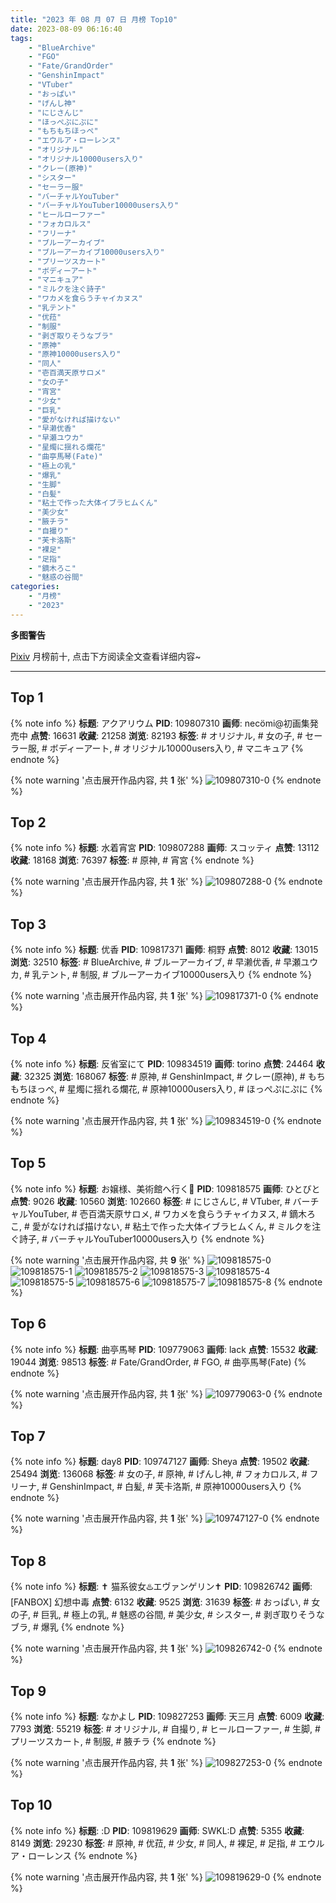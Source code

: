 ```yaml
---
title: "2023 年 08 月 07 日 月榜 Top10"
date: 2023-08-09 06:16:40
tags:
    - "BlueArchive"
    - "FGO"
    - "Fate/GrandOrder"
    - "GenshinImpact"
    - "VTuber"
    - "おっぱい"
    - "げんし神"
    - "にじさんじ"
    - "ほっぺぷにぷに"
    - "もちもちほっぺ"
    - "エウルア・ローレンス"
    - "オリジナル"
    - "オリジナル10000users入り"
    - "クレー(原神)"
    - "シスター"
    - "セーラー服"
    - "バーチャルYouTuber"
    - "バーチャルYouTuber10000users入り"
    - "ヒールローファー"
    - "フォカロルス"
    - "フリーナ"
    - "ブルーアーカイブ"
    - "ブルーアーカイブ10000users入り"
    - "プリーツスカート"
    - "ボディーアート"
    - "マニキュア"
    - "ミルクを注ぐ詩子"
    - "ワカメを食らうチャイカヌス"
    - "乳テント"
    - "优菈"
    - "制服"
    - "剥ぎ取りそうなブラ"
    - "原神"
    - "原神10000users入り"
    - "同人"
    - "壱百満天原サロメ"
    - "女の子"
    - "宵宮"
    - "少女"
    - "巨乳"
    - "愛がなければ描けない"
    - "早濑优香"
    - "早瀬ユウカ"
    - "星燭に揺れる爛花"
    - "曲亭馬琴(Fate)"
    - "極上の乳"
    - "爆乳"
    - "生脚"
    - "白髪"
    - "粘土で作った大体イブラヒムくん"
    - "美少女"
    - "腋チラ"
    - "自撮り"
    - "芙卡洛斯"
    - "裸足"
    - "足指"
    - "鏑木ろこ"
    - "魅惑の谷間"
categories:
    - "月榜"
    - "2023"
---
```


<i class="fa fa-triangle-exclamation"></i>**多图警告**<i class="fa fa-triangle-exclamation"></i>

[Pixiv](https://www.pixiv.net/) 月榜前十, 点击下方阅读全文查看详细内容~

<!-- more -->

---

## Top 1

{% note info %}
**标题**: アクアリウム
**PID**: 109807310 **画师**: necömi@初画集発売中
**点赞**: 16631 **收藏**: 21258 **浏览**: 82193
**标签**: # オリジナル, # 女の子, # セーラー服, # ボディーアート, # オリジナル10000users入り, # マニキュア
{% endnote %}

{% note warning '点击展开作品内容, 共 **1** 张' %}
![109807310-0](https://i.pixiv.re/img-original/img/2023/07/11/00/00/40/109807310_p0.png)
{% endnote %}

## Top 2

{% note info %}
**标题**: 水着宵宮
**PID**: 109807288 **画师**: スコッティ
**点赞**: 13112 **收藏**: 18168 **浏览**: 76397
**标签**: # 原神, # 宵宮
{% endnote %}

{% note warning '点击展开作品内容, 共 **1** 张' %}
![109807288-0](https://i.pixiv.re/img-original/img/2023/07/11/00/00/33/109807288_p0.jpg)
{% endnote %}

## Top 3

{% note info %}
**标题**: 优香
**PID**: 109817371 **画师**: 桐野
**点赞**: 8012 **收藏**: 13015 **浏览**: 32510
**标签**: # BlueArchive, # ブルーアーカイブ, # 早濑优香, # 早瀬ユウカ, # 乳テント, # 制服, # ブルーアーカイブ10000users入り
{% endnote %}

{% note warning '点击展开作品内容, 共 **1** 张' %}
![109817371-0](https://i.pixiv.re/img-original/img/2023/07/11/11/12/26/109817371_p0.jpg)
{% endnote %}

## Top 4

{% note info %}
**标题**: 反省室にて
**PID**: 109834519 **画师**: torino
**点赞**: 24464 **收藏**: 32325 **浏览**: 168067
**标签**: # 原神, # GenshinImpact, # クレー(原神), # もちもちほっぺ, # 星燭に揺れる爛花, # 原神10000users入り, # ほっぺぷにぷに
{% endnote %}

{% note warning '点击展开作品内容, 共 **1** 张' %}
![109834519-0](https://i.pixiv.re/img-original/img/2023/07/12/00/00/32/109834519_p0.jpg)
{% endnote %}

## Top 5

{% note info %}
**标题**: お嬢様、美術館へ行く💯
**PID**: 109818575 **画师**: ひとびと
**点赞**: 9026 **收藏**: 10560 **浏览**: 102660
**标签**: # にじさんじ, # VTuber, # バーチャルYouTuber, # 壱百満天原サロメ, # ワカメを食らうチャイカヌス, # 鏑木ろこ, # 愛がなければ描けない, # 粘土で作った大体イブラヒムくん, # ミルクを注ぐ詩子, # バーチャルYouTuber10000users入り
{% endnote %}

{% note warning '点击展开作品内容, 共 **9** 张' %}
![109818575-0](https://i.pixiv.re/img-original/img/2023/07/11/12/25/54/109818575_p0.png)
![109818575-1](https://i.pixiv.re/img-original/img/2023/07/11/12/25/54/109818575_p1.png)
![109818575-2](https://i.pixiv.re/img-original/img/2023/07/11/12/25/54/109818575_p2.png)
![109818575-3](https://i.pixiv.re/img-original/img/2023/07/11/12/25/54/109818575_p3.png)
![109818575-4](https://i.pixiv.re/img-original/img/2023/07/11/12/25/54/109818575_p4.png)
![109818575-5](https://i.pixiv.re/img-original/img/2023/07/11/12/25/54/109818575_p5.png)
![109818575-6](https://i.pixiv.re/img-original/img/2023/07/11/12/25/54/109818575_p6.png)
![109818575-7](https://i.pixiv.re/img-original/img/2023/07/11/12/25/54/109818575_p7.png)
![109818575-8](https://i.pixiv.re/img-original/img/2023/07/11/12/25/54/109818575_p8.png)
{% endnote %}

## Top 6

{% note info %}
**标题**: 曲亭馬琴
**PID**: 109779063 **画师**: lack
**点赞**: 15532 **收藏**: 19044 **浏览**: 98513
**标签**: # Fate/GrandOrder, # FGO, # 曲亭馬琴(Fate)
{% endnote %}

{% note warning '点击展开作品内容, 共 **1** 张' %}
![109779063-0](https://i.pixiv.re/img-original/img/2023/07/10/00/00/36/109779063_p0.png)
{% endnote %}

## Top 7

{% note info %}
**标题**: day8
**PID**: 109747127 **画师**: Sheya
**点赞**: 19502 **收藏**: 25494 **浏览**: 136068
**标签**: # 女の子, # 原神, # げんし神, # フォカロルス, # フリーナ, # GenshinImpact, # 白髪, # 芙卡洛斯, # 原神10000users入り
{% endnote %}

{% note warning '点击展开作品内容, 共 **1** 张' %}
![109747127-0](https://i.pixiv.re/img-original/img/2023/07/09/01/02/41/109747127_p0.jpg)
{% endnote %}

## Top 8

{% note info %}
**标题**: ✝️ 猫系彼女♨️エヴァンゲリン✝️
**PID**: 109826742 **画师**: [FANBOX] 幻想中毒
**点赞**: 6132 **收藏**: 9525 **浏览**: 31639
**标签**: # おっぱい, # 女の子, # 巨乳, # 極上の乳, # 魅惑の谷間, # 美少女, # シスター, # 剥ぎ取りそうなブラ, # 爆乳
{% endnote %}

{% note warning '点击展开作品内容, 共 **1** 张' %}
![109826742-0](https://i.pixiv.re/img-original/img/2023/07/11/19/57/37/109826742_p0.png)
{% endnote %}

## Top 9

{% note info %}
**标题**: なかよし
**PID**: 109827253 **画师**: 天三月
**点赞**: 6009 **收藏**: 7793 **浏览**: 55219
**标签**: # オリジナル, # 自撮り, # ヒールローファー, # 生脚, # プリーツスカート, # 制服, # 腋チラ
{% endnote %}

{% note warning '点击展开作品内容, 共 **1** 张' %}
![109827253-0](https://i.pixiv.re/img-original/img/2023/07/11/20/13/46/109827253_p0.png)
{% endnote %}

## Top 10

{% note info %}
**标题**: :D
**PID**: 109819629 **画师**: SWKL:D
**点赞**: 5355 **收藏**: 8149 **浏览**: 29230
**标签**: # 原神, # 优菈, # 少女, # 同人, # 裸足, # 足指, # エウルア・ローレンス
{% endnote %}

{% note warning '点击展开作品内容, 共 **1** 张' %}
![109819629-0](https://i.pixiv.re/img-original/img/2023/07/11/13/36/41/109819629_p0.jpg)
{% endnote %}

